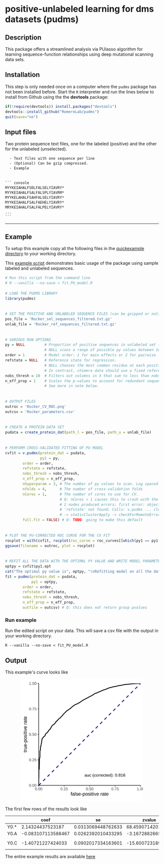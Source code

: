positive-unlabeled learning for dms datasets (pudms)
================

## Description

This package offers a streamlined analysis via PUlasso algorithm for
learning sequence-function relationships using deep mutational scanning
data sets.

## Installation

This step is only needed once on a computer where the `pudms` package has not
been installed before. Start the `R` interpreter and run the lines below to
install from Github using the the **devtools** package:

```r
if(!require(devtools)) install.packages("devtools")
devtools::install_github("RomeroLab/pudms")
quit(save="no")
```

## Input files

Two protein sequence text files, one for the labeled (positive) and the other for the unlabeled (unselected).
    
      - Text files with one sequence per line
      - (Optional) Can be gzip compressed.
      - Example
    
    
    ``` console
    MYYKEIAHALFSDLFALSELYIAVRY*
    MYYKEIAHALFSALFALSPLYIAVRM*
    MYYKELAHALFSAHFALSELYIAVRY*
    MYYKEIAHALFSALFAEHELYIAVRY*
    MRYKEIAHALFSALFALPELYIAVRY*
    ...
    ```


-----

## Example

To setup this example copy all the following files in the [quickexample
directory](./inst/quickexample) to your working directory. 

This [example script](./inst/quickexample/fit_PU_model.R) demonstrates basic
usage of the package using sample labeled and unlabeled sequences.

``` r
# Run this script from the command line 
# R --vanilla --no-save < fit_PU_model.R

# LOAD THE PUDMS LIBRARY
library(pudms)


# SET THE POSITIVE AND UNLABELED SEQUENCE FILES (can be gzipped or not)
pos_file = 'Rocker_sel_sequences_filtered.txt.gz'
unlab_file = 'Rocker_ref_sequences_filtered.txt.gz'


# VARIOUS RUN OPTIONS 
py = NULL         # Proportion of positive sequences in unlabeled set (i.e. fraction functional).
                  # NULL scans a range of possible py values between 1e-3 and 0.5
order = 1         # Model order: 1 for main effects or 2 for pairwise
refstate = NULL   # Reference state for regression.  
                  # NULL chooses the most common residue at each position (preferable for DMS data).  
                  # In contrast, chimera data should use a fixed reference (e.g. 'A')
nobs_thresh = 10  # Filters out columns in X that sum to less than nobs_thresh
n_eff_prop = 1    # Scales the p-values to account for redundant sequence sampling at the NGS step. 
                  # See more in note below.


# OUTPUT FILES
outroc = 'Rocker_CV_ROC.png'
outcsv = 'Rocker_parameters.csv'


# CREATE A PROTEIN DATA SET
pudata = create_protein_dat(path_l = pos_file, path_u = unlab_file) 


# PERFORM CROSS-VALIDATED FITTING OF PU MODEL
cvfit = v.pudms(protein_dat = pudata,
                py1 = py,
		order = order,
		refstate = refstate,
		nobs_thresh = nobs_thresh,
		n_eff_prop = n_eff_prop,
		nhyperparam = 3, # The number of py values to scan. Log spaced between 1e-3 and 0.5
		nfolds = 4,      # The number of cross-validation folds
		nCores = 1,      # The number of cores to use for CV.  
                         # Q: nCores > 1 causes this to crash with the error: 
                         # 2 nodes produced errors; first error: object
                         # 'refstate' not found; Calls: v.pudms ... clusterApply 
                         # -> staticClusterApply -> checkForRemoteErrors
		full.fit = FALSE) # Q: TODO: going to make this default 


# PLOT THE PU-CORRECTED ROC CURVE FOR THE CV FIT
rocplot = with(cvfit, rocplot(roc_curve = roc_curves[[which(py1 == py1.opt)]], py1 = py1.opt))
ggsave(filename = outroc, plot = rocplot)


# REFIT ALL THE DATA WITH THE OPTIMAL PY VALUE AND WRITE MODEL PARAMETERS/PVALUES TO CSV
optpy = cvfit$py1.opt
cat("The optimal py value is", optpy, "\nRefitting model on all the data with this py value\n")
fit = pudms(protein_dat = pudata, 
            py1 = optpy,
	    order = order,
	    refstate = refstate,
	    nobs_thresh = nobs_thresh,
	    n_eff_prop = n_eff_prop,
	    outfile = outcsv) # Q: this does not return group pvalues

```


### Run example
Run the edited script on your data. This will save a csv file with the output in your working directory. 
```shell
R --vanilla --no-save < fit_PU_model.R
```

## Output 

This example's curve looks like 
<p align="center">
<img src="inst/quickexample/Rocker_CV_ROC.png" width="400" title="CV ROC " />
</p>

The first few rows of the results look like

|  |coef              |se                |zvalue           |p                   |p.adj               |nobs|eff\_nobs|
|------|------------------|------------------|-----------------|--------------------|--------------------|----|--------|
|Y0.\*  |2.14324437523187  |0.0313069448762633|68.4590714201838 |0                   |0                   |7550|7550    |
|Y0.A  |-0.083107113588467|0.0262392010433295|-3.16728826656079|0.00153867711789975 |0.00172486407508853 |8129|8129    |
|Y0.C  |-1.40721227424033 |0.0902017334163601|-15.6007231894848|7.19741611572199e-55|1.47863234846004e-54|1507|1507    |


The entire example results are available [here](./inst/quickexample/Rocker_parameters.csv)
 
